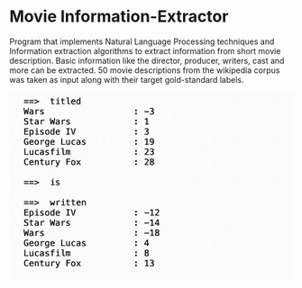 # Movie Information-Extractor
Program that implements Natural Language Processing techniques and Information extraction algorithms to extract information from short movie description. 
Basic information like the director, producer, writers, cast and more can be extracted. 50 movie descriptions from the wikipedia corpus was taken as input along with their target gold-standard labels.

![alt text](https://github.com/calvinwynne/Movie_InformationExtractor/blob/develop/movies/images/image1.gif?raw=true)
